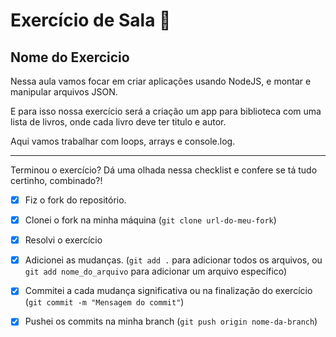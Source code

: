 # Exercício de Sala 🏫  

## Nome do Exercicio

Nessa aula vamos focar em criar aplicações usando NodeJS, e montar e manipular arquivos JSON.

E para isso nossa exercício será a criação um app para biblioteca com uma lista de livros, onde cada livro deve ter titulo e autor. 

Aqui vamos trabalhar com loops, arrays e console.log.

---

Terminou o exercício? Dá uma olhada nessa checklist e confere se tá tudo certinho, combinado?!

- [x] Fiz o fork do repositório.

- [x] Clonei o fork na minha máquina (`git clone url-do-meu-fork`)

- [x] Resolvi o exercício

- [x] Adicionei as mudanças. (`git add .` para adicionar todos os arquivos, ou `git add nome_do_arquivo` para adicionar um arquivo específico)

- [x] Commitei a cada mudança significativa ou na finalização do exercício (`git commit -m "Mensagem do commit"`)

- [x] Pushei os commits na minha branch (`git push origin nome-da-branch`)
